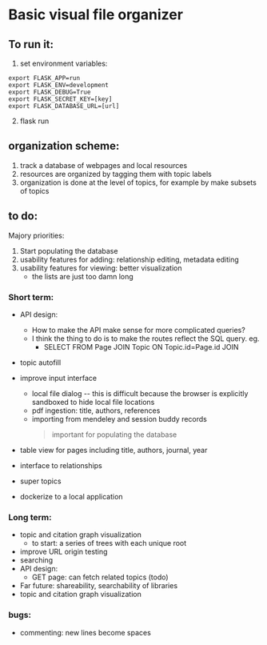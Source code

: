 # Basic visual file organizer

## To run it:
1. set environment variables:
```
export FLASK_APP=run
export FLASK_ENV=development
export FLASK_DEBUG=True
export FLASK_SECRET_KEY=[key]
export FLASK_DATABASE_URL=[url]
```
2. flask run


## organization scheme:
1. track a database of webpages and local resources
2. resources are organized by tagging them with topic labels
3. organization is done at the level of topics, for example by make subsets of topics


## to do:
Majory priorities:
1. Start populating the database
2. usability features for adding: relationship editing, metadata editing
3. usability features for viewing: better visualization
    - the lists are just too damn long

### Short term:
- API design:
    * How to make the API make sense for more complicated queries?
    * I think the thing to do is to make the routes reflect the SQL query. eg.
        - SELECT FROM Page JOIN Topic ON Topic.id=Page.id JOIN 

- topic autofill
- improve input interface
    * local file dialog -- this is difficult because the browser is explicitly sandboxed to hide local file locations
    * pdf ingestion: title, authors, references
    * importing from mendeley and session buddy records
        > important for populating the database
- table view for pages including title, authors, journal, year
- interface to relationships
- super topics
- dockerize to a local application


### Long term:
- topic and citation graph visualization
    - to start: a series of trees with each unique root
- improve URL origin testing
- searching
- API design:
    * GET page: can fetch related topics (todo)
- Far future: shareability, searchability of libraries
- topic and citation graph visualization

### bugs:
- commenting: new lines become spaces

